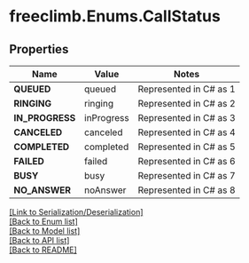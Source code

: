 # freeclimb.Enums.CallStatus

## Properties

Name | Value | Notes
------------ | ------------- | -------------
**QUEUED** | queued | Represented in C# as 1
**RINGING** | ringing | Represented in C# as 2
**IN_PROGRESS** | inProgress | Represented in C# as 3
**CANCELED** | canceled | Represented in C# as 4
**COMPLETED** | completed | Represented in C# as 5
**FAILED** | failed | Represented in C# as 6
**BUSY** | busy | Represented in C# as 7
**NO_ANSWER** | noAnswer | Represented in C# as 8


[[Link to Serialization/Deserialization]](../README.md#documentation-for-serialization-deserialization)<br /> 
[[Back to Enum list]](../README.md#documentation-for-enums)<br /> 
[[Back to Model list]](../README.md#documentation-for-models)<br /> 
[[Back to API list]](../README.md#documentation-for-api-endpoints) <br /> 
[[Back to README]](../README.md) <br /> 
